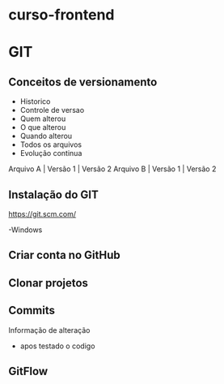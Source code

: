 # curso-frontend

# GIT
## Conceitos de versionamento
- Historico
- Controle de versao 
- Quem alterou
- O que alterou 
- Quando alterou 
- Todos os arquivos
- Evolução continua

Arquivo A | Versão 1 | Versão 2
Arquivo B | Versão 1 | Versão 2

## Instalação do GIT
https://git.scm.com/

-Windows

## Criar conta no GitHub

## Clonar projetos 

## Commits
Informação de alteração 
- apos testado o codigo 

## GitFlow
